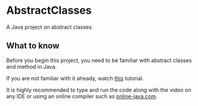 # AbstractClasses
A Java project on abstract classes

## What to know
Before you begin this project, you need to be familiar with abstract classes and method in Java.
  
If you are not familiar with it already, watch [this](https://www.youtube.com/watch?v=HvPlEJ3LHgE) tutorial. 
  
It is highly recommended to type and run the code along with the video on any IDE or using an online compiler such as [online-java.com](https://www.online-java.com/online_java_compiler).  

